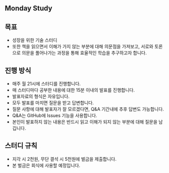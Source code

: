 ## Monday Study

## 목표

- 성장을 위한 기술 스터디
- 또한 책을 읽으면서 이해가 가지 않는 부분에 대해 의문점을 가져보고, 서로와 토론으로 의문을 풀어나가는 과정을 통해 효율적인 학습을 추구하고자 합니다.

## 진행 방식

- 매주 월 21시에 스터디를 진행합니다.
- 매 스터디마다 공부한 내용에 대한 15분 이내의 발표를 진행합니다.
- 발표자료의 형식은 자유입니다.
- 모두 발표를 마치면 질문을 받고 답변합니다.
- 질문 사항에 대해 발표자가 잘 모르겠다면, Q&A 기간내에 추후 답변도 가능합니다.
- Q&A는 GitHub에 Issues 기능을 사용합니다.
- 본인이 발표하지 않는 내용은 반드시 읽고 이해가 되지 않는 부분에 대해 질문을 남깁니다.

## 스터디 규칙

- 지각 시 2천원, 무단 결석 시 5천원에 벌금을 제출합니다.
- 본 벌금은 회식에 사용할 예정입니다.

